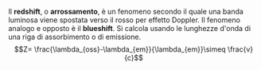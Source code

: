 Il **redshift**, o **arrossamento**, è un fenomeno secondo il quale una banda luminosa viene spostata verso il rosso per effetto Doppler. Il fenomeno analogo e opposto è il **blueshift**. Si calcola usando le lunghezze d'onda di una riga di assorbimento o di emissione.
$$Z= \frac{\lambda_{oss}-\lambda_{em}}{\lambda_{em}}\simeq \frac{v}{c}$$
